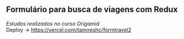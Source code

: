 <h2>Formulário para busca de viagens com Redux </h2>

*Estudos realizados no curso Origamid*</br>
Deploy ->
https://vercel.com/tamireshc/formtravel2
